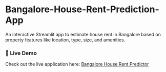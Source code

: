 # Bangalore-House-Rent-Prediction-App
An interactive Streamlit app to estimate house rent in Bangalore based on property features like location, type, size, and amenities.

### 🔗 Live Demo

Check out the live application here: [Bangalore House Rent Predictor](https://bangalore-house-rent-prediction.streamlit.app/)


